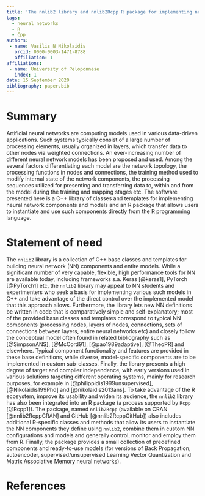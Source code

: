 ```yaml
---
title: 'The nnlib2 library and nnlib2Rcpp R package for implementing neural networks'
tags:
  - neural networks
  - R
  - Cpp
authors:
 - name: Vasilis N Nikolaidis
   orcid: 0000-0003-1471-8788
   affiliation: 1
affiliations:
 - name: University of Peloponnese
   index: 1
date: 15 September 2020
bibliography: paper.bib
---
```


# Summary

Artificial neural networks are computing models used in various data-driven applications. Such systems typically consist of a large number of processing elements, usually organized in layers, which transfer data to other nodes via weighted connections. An ever-increasing number of different neural network models has been proposed and used. Among the several factors differentiating each model are the network topology, the processing functions in nodes and connections, the training method used to modify internal state of the network components, the processing sequences utilized for presenting and transferring data to, within and from the model during the training and mapping stages etc. The software presented here is a C++ library of classes and templates for implementing neural network components and models and an R package that allows users to instantiate and use such components directly from the R programming language.

# Statement of need

The `nnlib2` library is a collection of C++ base classes and templates for building neural network (NN) components and entire models. While a significant number of very capable, flexible, high performance tools for NN are available today, including frameworks s.a. Keras [@keras1], PyTorch [@PyTorch1] etc, the `nnlib2` library may appeal to NN students and experimenters who seek a basis for implementing various such models in C++ and take advantage of the direct control over the implemented model that this approach allows. Furthermore, the library lets new NN definitions be written in code that is comparatively simple and self-explanatory; most of the provided base classes and templates correspond to typical NN components (processing nodes, layers of nodes, connections, sets of connections between layers, entire neural networks etc) and closely follow the conceptual model often found in related bibliography such as [@SimpsonANS], [@McCord91], [@pao1989adaptive], [@TheoPR] and elsewhere. Typical component functionality and features are provided in these base definitions, while diverse, model-specific components are to be implemented in custom sub-classes. Finally, the library presents a high degree of target and compiler independence, with early versions used in various solutions targeting different operating systems, mainly for research purposes, for example in [@philippidis1999unsupervised], [@Nikolaidis199Phd] and [@nikolaidis2013ans]. To take advantage of the R ecosystem, improve its usability and widen its audience, the `nnlib2` library has also been integrated into an R package (a process supported by `Rcpp` [@Rcpp1]). The package, named `nnlib2Rcpp` (available on CRAN [@nnlib2RcppCRAN] and GitHub [@nnlib2RcppGitHub]) also includes additional R-specific classes and methods that allow its users to instantiate the NN components they define using `nnlib2`, combine them in custom NN configurations and models and generally control, monitor and employ them from R. Finally, the package provides a small collection of predefined components and ready-to-use models (for versions of Back Propagation, autoencoder, supervised/unsupervised Learning Vector Quantization and Matrix Associative Memory neural networks).

# References
